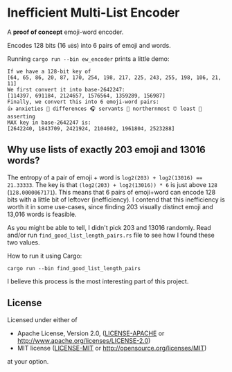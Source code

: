 # Inefficient Multi-List Encoder

A **proof of concept** emoji-word encoder.

Encodes 128 bits (16 `u8`s) into 6 pairs of emoji and words.

Running `cargo run --bin ew_encoder` prints a little demo:
```text
If we have a 128-bit key of 
[64, 65, 86, 20, 87, 170, 254, 198, 217, 225, 243, 255, 198, 106, 21, 11]
We first convert it into base-2642247:
[114397, 691184, 2124657, 1576564, 1359289, 156987]
Finally, we convert this into 6 emoji-word pairs:
👍 anxieties 🧢 differences 🎧 servants 🎲 northernmost ⏰ least 🎷 asserting
MAX key in base-2642247 is:
[2642240, 1843709, 2421924, 2104602, 1961804, 2523288]
```

## Why use lists of exactly 203 emoji and 13016 words?

The entropy of a pair of emoji + word is `log2(203) + log2(13016) == 21.33333`. The key is that `(log2(203) + log2(13016)) * 6` is just above `128` (`128.0000067171`). This means that 6 pairs of emoji+word can encode 128 bits with a little bit of leftover (inefficiency). I contend that this inefficiency is worth it in some use-cases, since finding 203 visually distinct emoji and 13,016 words is feasible.

As you might be able to tell, I didn't pick 203 and 13016 randomly. Read and/or run `find_good_list_length_pairs.rs` file to see how I found these two values.

How to run it using Cargo:
```shell
cargo run --bin find_good_list_length_pairs
```

I believe this process is the most interesting part of this project.

## License

Licensed under either of

 * Apache License, Version 2.0, ([LICENSE-APACHE](LICENSE-APACHE) or http://www.apache.org/licenses/LICENSE-2.0)
 * MIT license ([LICENSE-MIT](LICENSE-MIT) or http://opensource.org/licenses/MIT)

at your option.

